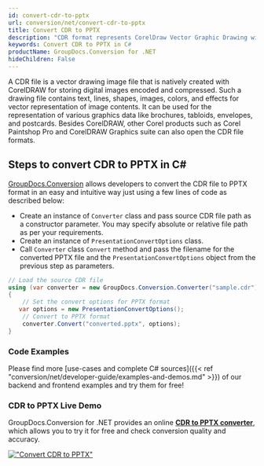 ```yaml
---
id: convert-cdr-to-pptx
url: conversion/net/convert-cdr-to-pptx
title: Convert CDR to PPTX
description: "CDR format represents CorelDraw Vector Graphic Drawing with .cdr extension. Learn how to convert CDR to PPTX file programmatically in C# language using GroupDocs.Conversion for .NET library."
keywords: Convert CDR to PPTX in C#
productName: GroupDocs.Conversion for .NET
hideChildren: False
---
```


A CDR file is a vector drawing image file that is natively created with CorelDRAW for storing digital images encoded and compressed. Such a drawing file contains text, lines, shapes, images, colors, and effects for vector representation of image contents. It can be used for the representation of various graphics data like brochures, tabloids, envelopes, and postcards. Besides CorelDRAW, other Corel products such as Corel Paintshop Pro and CorelDRAW Graphics suite can also open the CDR file formats.

## Steps to convert CDR to PPTX in C#

[GroupDocs.Conversion](https://products.groupdocs.com/conversion/net) allows developers to convert the CDR file to PPTX format in an easy and intuitive way just using a few lines of code as described below:

* Create an instance of `Converter` class and pass source CDR file path as a constructor parameter. You may specify absolute or relative file path as per your requirements. 
* Create an instance of `PresentationConvertOptions` class.
* Call `Converter` class `Convert` method and pass the filename for the converted PPTX file and the `PresentationConvertOptions` object from the previous step as parameters.

```csharp
// Load the source CDR file
using (var converter = new GroupDocs.Conversion.Converter("sample.cdr"))
{
    // Set the convert options for PPTX format
   var options = new PresentationConvertOptions();
    // Convert to PPTX format
    converter.Convert("converted.pptx", options);
}
```

### Code Examples

Please find more [use-cases and complete C# sources]({{< ref "conversion/net/developer-guide/examples-and-demos.md" >}}) of our backend and frontend examples and try them for free!

### CDR to PPTX Live Demo

GroupDocs.Conversion for .NET provides an online [**CDR to PPTX converter**](https://products.groupdocs.app/conversion/cdr-to-pptx), which allows you to try it for free and check conversion quality and accuracy.

[!["Convert CDR to PPTX"](conversion/net/images/convert-to-pptx/convert-cdr-to-pptx.png)](https://products.groupdocs.app/conversion/cdr-to-pptx)